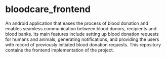 # bloodcare_frontend
An android application that eases the process of blood donation and enables seamless communication between blood donors, recipients and blood banks. 
Its main features include setting up blood donation requests for humans and animals, generating notifications, and providing the users with record of previously initiated blood donation requests.
This repository contains the frontend implementation of the project.
